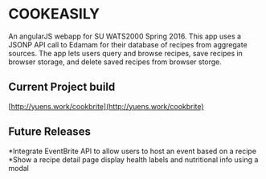 # COOKEASILY

An angularJS webapp for SU WATS2000 Spring 2016.  This app uses a JSONP API call to Edamam for their database of recipes from aggregate sources.  The app lets users query and browse recipes, save recipes in browser storage, and delete saved recipes from browser storge.  

## Current Project build
[http://yuens.work/cookbrite](http://yuens.work/cookbrite)

## Future Releases
*Integrate EventBrite API to allow users to host an event based on a recipe
*Show a recipe detail page display health labels and nutritional info using a modal